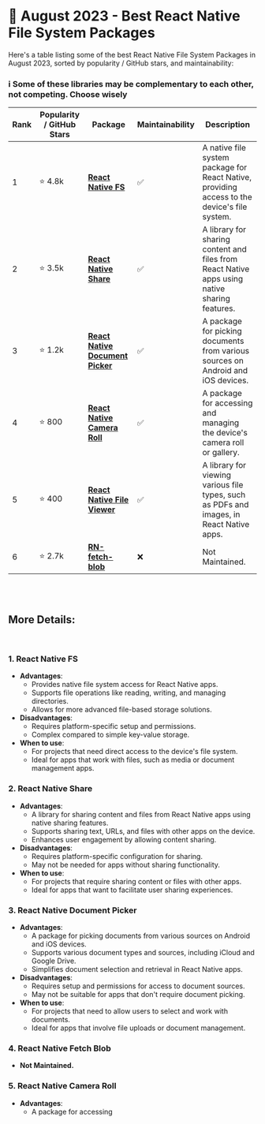 # 📆 August 2023 - Best React Native File System Packages

Here's a table listing some of the best React Native File System Packages in August 2023, sorted by popularity / GitHub stars, and maintainability:
### ℹ️ Some of these libraries may be complementary to each other, not competing. Choose wisely

| Rank | Popularity / GitHub Stars | Package | Maintainability | Description |
| ---- | -------------------------- | ------- | ---------------- | ----------- |
| 1    | ⭐ 4.8k          | [**React Native FS**](https://github.com/itinance/react-native-fs) | :white_check_mark: | A native file system package for React Native, providing access to the device's file system. |
| 2    | ⭐ 3.5k            | [**React Native Share**](https://github.com/react-native-share/react-native-share) | :white_check_mark:   | A library for sharing content and files from React Native apps using native sharing features. |
| 3    | ⭐ 1.2k              | [**React Native Document Picker**](https://github.com/rnmods/react-native-document-picker) | :white_check_mark:     | A package for picking documents from various sources on Android and iOS devices. |
| 4    | ⭐ 800            | [**React Native Camera Roll**](https://github.com/react-native-cameraroll/react-native-cameraroll) | :white_check_mark: | A package for accessing and managing the device's camera roll or gallery. |
| 5    | ⭐ 400            | [**React Native File Viewer**](https://github.com/vinzscam/react-native-file-viewer) | :white_check_mark: | A library for viewing various file types, such as PDFs and images, in React Native apps. |
| 6    | ⭐ 2.7k            | [**RN-fetch-blob**](https://github.com/joltup/react-native-fetch-blob) | :x: | Not Maintained. |

</br>
</br>

## More Details:

</br>

### 1. React Native FS
   - **Advantages**:
     - Provides native file system access for React Native apps.
     - Supports file operations like reading, writing, and managing directories.
     - Allows for more advanced file-based storage solutions.
   - **Disadvantages**:
     - Requires platform-specific setup and permissions.
     - Complex compared to simple key-value storage.
   - **When to use**:
     - For projects that need direct access to the device's file system.
     - Ideal for apps that work with files, such as media or document management apps.

### 2. React Native Share
   - **Advantages**:
     - A library for sharing content and files from React Native apps using native sharing features.
     - Supports sharing text, URLs, and files with other apps on the device.
     - Enhances user engagement by allowing content sharing.
   - **Disadvantages**:
     - Requires platform-specific configuration for sharing.
     - May not be needed for apps without sharing functionality.
   - **When to use**:
     - For projects that require sharing content or files with other apps.
     - Ideal for apps that want to facilitate user sharing experiences.

### 3. React Native Document Picker
   - **Advantages**:
     - A package for picking documents from various sources on Android and iOS devices.
     - Supports various document types and sources, including iCloud and Google Drive.
     - Simplifies document selection and retrieval in React Native apps.
   - **Disadvantages**:
     - Requires setup and permissions for access to document sources.
     - May not be suitable for apps that don't require document picking.
   - **When to use**:
     - For projects that need to allow users to select and work with documents.
     - Ideal for apps that involve file uploads or document management.


### 4. React Native Fetch Blob
   - **Not Maintained.**

### 5. React Native Camera Roll
   - **Advantages**:
     - A package for accessing


